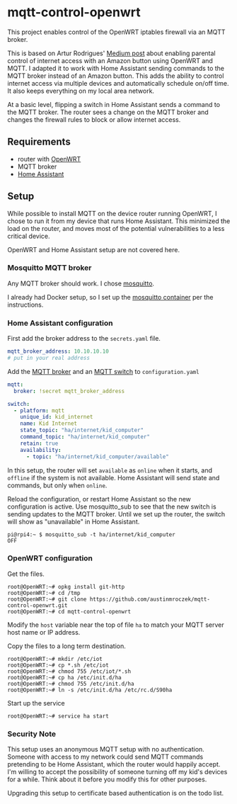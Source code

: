 # mqtt-control-openwrt
This project enables control of the OpenWRT iptables firewall via an MQTT broker.  

This is based on Artur Rodrigues' [Medium post](https://medium.com/@arturlr/using-iot-button-to-control-my-kids-internet-usage-5bd825c1da76) about enabling parental control of internet access with an Amazon button using OpenWRT and MQTT. I adapted it to work with Home Assistant sending commands to the MQTT broker instead of an Amazon button. This adds the ability to control internet access via multiple devices and automatically schedule on/off time.  It also keeps everything on my local area network.

At a basic level, flipping a switch in Home Assistant sends a command to the MQTT broker.  The router sees a change on the MQTT broker and changes the firewall rules to block or allow internet access.

## Requirements

- router with [OpenWRT](https://openwrt.org/)
- MQTT broker
- [Home Assistant](https://www.home-assistant.io/)

## Setup

While possible to install MQTT on the device router running OpenWRT, I chose to run it from my device that runs Home Assistant.  This minimized the load on the router, and moves most of the potential vulnerabilities to a less critical device.  

OpenWRT and Home Assistant setup are not covered here.

### Mosquitto MQTT broker

Any MQTT broker should work. I chose [mosquitto](https://mosquitto.org/). 

I already had Docker setup, so I set up the [mosquitto container](https://hub.docker.com/_/eclipse-mosquitto/) per the instructions.

### Home Assistant configuration

First add the broker address to the `secrets.yaml` file.

```yaml
mqtt_broker_address: 10.10.10.10
# put in your real address
```

Add the [MQTT broker](https://www.home-assistant.io/integrations/mqtt/) and an [MQTT switch](https://www.home-assistant.io/integrations/switch.mqtt/) to `configuration.yaml`

```yaml
mqtt:
  broker: !secret mqtt_broker_address

switch:
  - platform: mqtt
    unique_id: kid_internet
    name: Kid Internet
    state_topic: "ha/internet/kid_computer"
    command_topic: "ha/internet/kid_computer"
    retain: true
    availability:
      - topic: "ha/internet/kid_computer/available"
```

In this setup, the router will set `available` as `online` when it starts, and `offline` if the system is not available.  Home Assistant will send state and commands, but only when `online`.

Reload the configuration, or restart Home Assistant so the new configuration is active.  Use mosquitto_sub to see that the new switch is sending updates to the MQTT broker.  Until we set up the router, the switch will show as "unavailable" in Home Assistant.

```console
pi@rpi4:~ $ mosquitto_sub -t ha/internet/kid_computer
OFF
```

### OpenWRT configuration

Get the files.  

```console
root@OpenWRT:~# opkg install git-http 
root@OpenWRT:~# cd /tmp
root@OpenWRT:~# git clone https://github.com/austinmroczek/mqtt-control-openwrt.git 
root@OpenWRT:~# cd mqtt-control-openwrt
```

Modify the `host` variable near the top of file `ha` to match your MQTT server host name or IP address.

Copy the files to a long term destination.

```console
root@OpenWRT:~# mkdir /etc/iot
root@OpenWRT:~# cp *.sh /etc/iot
root@OpenWRT:~# chmod 755 /etc/iot/*.sh
root@OpenWRT:~# cp ha /etc/init.d/ha
root@OpenWRT:~# chmod 755 /etc/init.d/ha
root@OpenWRT:~# ln -s /etc/init.d/ha /etc/rc.d/S90ha
```

Start up the service
```console
root@OpenWRT:~# service ha start
```

### Security Note

This setup uses an anonymous MQTT setup with no authentication. Someone with access to my network could send MQTT commands pretending to be Home Assistant, which the router would happily accept.  I'm willing to accept the possibility of someone turning off my kid's devices for a while.  Think about it before you modify this for other purposes.

Upgrading this setup to certificate based authentication is on the todo list.
